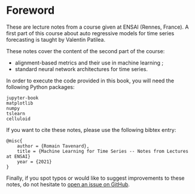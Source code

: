# Foreword

These are lecture notes from a course given at ENSAI (Rennes, France).
A first part of this course about auto regressive models for time series
forecasting is taught by Valentin Patilea.

These notes cover the content of the second part of the course:

- alignment-based metrics and their use in machine learning ;
- standard neural network architectures for time series.

In order to execute the code provided in this book, you will need the
following Python packages:

```
jupyter-book
matplotlib
numpy
tslearn
celluloid
```

If you want to cite these notes, please use the following bibtex entry:

```text
@misc{
    author = {Romain Tavenard},
    title = {Machine Learning for Time Series -- Notes from Lectures at ENSAI}
    year = {2021}
}
```

Finally, if you spot typos or would like to suggest improvements to these notes,
do not hesitate to
[open an issue on GitHub](https://github.com/rtavenar/ml4ts_ensai/issues/new).
